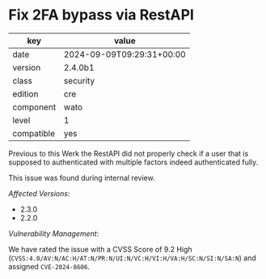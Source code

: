 [//]: # (werk v2)
# Fix 2FA bypass via RestAPI

key        | value
---------- | ---
date       | 2024-09-09T09:29:31+00:00
version    | 2.4.0b1
class      | security
edition    | cre
component  | wato
level      | 1
compatible | yes

Previous to this Werk the RestAPI did not properly check if a user that is supposed to authenticated with multiple factors indeed authenticated fully.

This issue was found during internal review.
 
*Affected Versions*:
 
* 2.3.0
* 2.2.0
 
*Vulnerability Management*:
 
We have rated the issue with a CVSS Score of 9.2 High (`CVSS:4.0/AV:N/AC:H/AT:N/PR:N/UI:N/VC:H/VI:H/VA:H/SC:N/SI:N/SA:N`) and assigned `CVE-2024-8606`.
